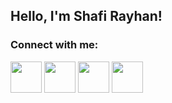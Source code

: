 ## Hello, I'm Shafi Rayhan!

### Connect with me:

[<img src="https://image.flaticon.com/icons/svg/1384/1384017.svg" height="50px">](https://twitter.com/ray_shafi)
[<img src="https://image.flaticon.com/icons/svg/1384/1384012.svg" height="50px">](https://www.youtube.com/channel/UCbckCAnY7BYG35Gfv5Ni1_g)
[<img src="https://image.flaticon.com/icons/svg/95/95627.svg" height="50px">](mailto:rayhanshafi7@gmail.com)
[<img src="https://a.ltrbxd.com/logos/letterboxd-decal-dots-pos-rgb.svg" height="50px">](https://letterboxd.com/shafii)
